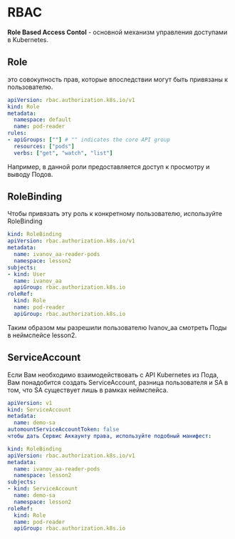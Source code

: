 # RBAC

**Role Based Access Contol** - основной механизм управления доступами в Kubernetes.

## Role 

это совокупность прав, которые впоследствии могут быть привязаны к пользователю. 

```yaml
apiVersion: rbac.authorization.k8s.io/v1
kind: Role
metadata:
  namespace: default
  name: pod-reader
rules:
- apiGroups: [""] # "" indicates the core API group
  resources: ["pods"]
  verbs: ["get", "watch", "list"]
```

Например, в данной роли предоставляется доступ к просмотру и выводу Подов.

## RoleBinding

Чтобы привязать эту роль к конкретному пользователю, используйте RoleBinding

```yaml
kind: RoleBinding
apiVersion: rbac.authorization.k8s.io/v1
metadata:
  name: ivanov_aa-reader-pods
  namespace: lesson2
subjects:
- kind: User
  name: ivanov_aa
  apiGroup: rbac.authorization.k8s.io
roleRef:
  kind: Role
  name: pod-reader
  apiGroup: rbac.authorization.k8s.io
```

Таким образом мы разрешили пользователю Ivanov_aa смотреть Поды в неймспейсе lesson2.

## ServiceAccount

Если Вам необходимо взаимодействовать с API Kubernetes из Пода, Вам понадобится создать ServiceAccount, разница пользователя и SA в том, что SA существует лишь в рамках неймспейса.  

```yaml
apiVersion: v1
kind: ServiceAccount
metadata:
  name: demo-sa
automountServiceAccountToken: false
чтобы дать Сервис Аккаунту права, используйте подобный манифест:

kind: RoleBinding
apiVersion: rbac.authorization.k8s.io/v1
metadata:
  name: ivanov_aa-reader-pods
  namespace: lesson2
subjects:
- kind: ServiceAccount
  name: demo-sa
  namespace: lesson2
roleRef:
  kind: Role
  name: pod-reader
  apiGroup: rbac.authorization.k8s.io
```
